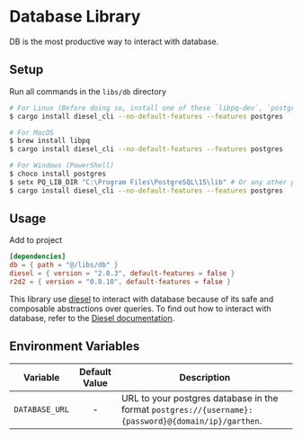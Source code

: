 # Database Library

DB is the most productive way to interact with database.

## Setup

Run all commands in the `libs/db` directory

```bash
# For Linux (Before doing so, install one of these `libpq-dev`, `postgresql-libs`, etc)
$ cargo install diesel_cli --no-default-features --features postgres

# For MacOS
$ brew install libpq
$ cargo install diesel_cli --no-default-features --features postgres

# For Windows (PowerShell)
$ choco install postgres
$ setx PQ_LIB_DIR "C:\Program Files\PostgreSQL\15\lib" # Or any other path to your PostgreSQL lib
$ cargo install diesel_cli --no-default-features --features postgres
```

## Usage

Add to project

```toml
[dependencies]
db = { path = "@/libs/db" }
diesel = { version = "2.0.3", default-features = false }
r2d2 = { version = "0.8.10", default-features = false }
```

This library use [diesel](https://diesel.rs/) to interact with database
because of its safe and composable abstractions over queries.
To find out how to interact with database, refer to the [Diesel documentation](https://diesel.rs/guides/).

## Environment Variables

| Variable       | Default Value | Description                                                                                         |
|----------------|:-------------:|-----------------------------------------------------------------------------------------------------|
| `DATABASE_URL` |       -       | URL to your postgres database in the format `postgres://{username}:{password}@{domain/ip}/garthen`. |
